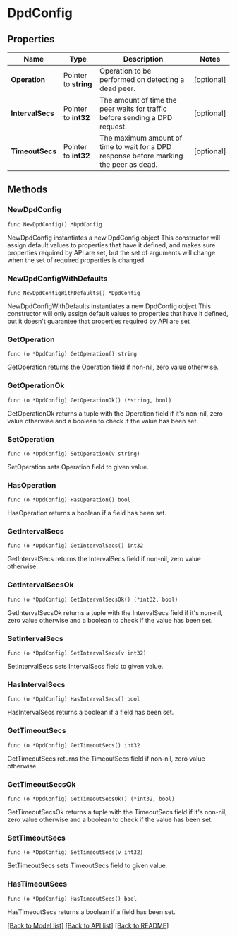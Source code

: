 # DpdConfig

## Properties

Name | Type | Description | Notes
------------ | ------------- | ------------- | -------------
**Operation** | Pointer to **string** | Operation to be performed on detecting a dead peer. | [optional] 
**IntervalSecs** | Pointer to **int32** | The amount of time the peer waits for traffic before sending a DPD request. | [optional] 
**TimeoutSecs** | Pointer to **int32** | The maximum amount of time to wait for a DPD response before marking the peer as dead.  | [optional] 

## Methods

### NewDpdConfig

`func NewDpdConfig() *DpdConfig`

NewDpdConfig instantiates a new DpdConfig object
This constructor will assign default values to properties that have it defined,
and makes sure properties required by API are set, but the set of arguments
will change when the set of required properties is changed

### NewDpdConfigWithDefaults

`func NewDpdConfigWithDefaults() *DpdConfig`

NewDpdConfigWithDefaults instantiates a new DpdConfig object
This constructor will only assign default values to properties that have it defined,
but it doesn't guarantee that properties required by API are set

### GetOperation

`func (o *DpdConfig) GetOperation() string`

GetOperation returns the Operation field if non-nil, zero value otherwise.

### GetOperationOk

`func (o *DpdConfig) GetOperationOk() (*string, bool)`

GetOperationOk returns a tuple with the Operation field if it's non-nil, zero value otherwise
and a boolean to check if the value has been set.

### SetOperation

`func (o *DpdConfig) SetOperation(v string)`

SetOperation sets Operation field to given value.

### HasOperation

`func (o *DpdConfig) HasOperation() bool`

HasOperation returns a boolean if a field has been set.

### GetIntervalSecs

`func (o *DpdConfig) GetIntervalSecs() int32`

GetIntervalSecs returns the IntervalSecs field if non-nil, zero value otherwise.

### GetIntervalSecsOk

`func (o *DpdConfig) GetIntervalSecsOk() (*int32, bool)`

GetIntervalSecsOk returns a tuple with the IntervalSecs field if it's non-nil, zero value otherwise
and a boolean to check if the value has been set.

### SetIntervalSecs

`func (o *DpdConfig) SetIntervalSecs(v int32)`

SetIntervalSecs sets IntervalSecs field to given value.

### HasIntervalSecs

`func (o *DpdConfig) HasIntervalSecs() bool`

HasIntervalSecs returns a boolean if a field has been set.

### GetTimeoutSecs

`func (o *DpdConfig) GetTimeoutSecs() int32`

GetTimeoutSecs returns the TimeoutSecs field if non-nil, zero value otherwise.

### GetTimeoutSecsOk

`func (o *DpdConfig) GetTimeoutSecsOk() (*int32, bool)`

GetTimeoutSecsOk returns a tuple with the TimeoutSecs field if it's non-nil, zero value otherwise
and a boolean to check if the value has been set.

### SetTimeoutSecs

`func (o *DpdConfig) SetTimeoutSecs(v int32)`

SetTimeoutSecs sets TimeoutSecs field to given value.

### HasTimeoutSecs

`func (o *DpdConfig) HasTimeoutSecs() bool`

HasTimeoutSecs returns a boolean if a field has been set.


[[Back to Model list]](../README.md#documentation-for-models) [[Back to API list]](../README.md#documentation-for-api-endpoints) [[Back to README]](../README.md)


